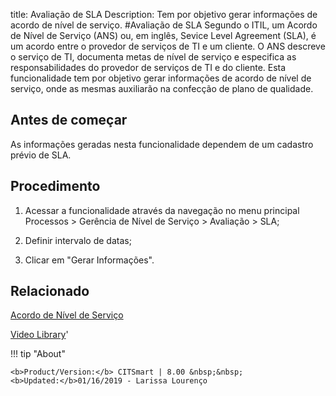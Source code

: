 title:  Avaliação de SLA 
Description: Tem por objetivo gerar informações de acordo de nível de serviço.
#Avaliação de SLA
Segundo o ITIL, um Acordo de Nível de Serviço (ANS) ou, em inglês, Sevice Level Agreement (SLA), é um acordo entre o provedor de serviços de TI e um cliente. O ANS descreve o serviço de TI, documenta metas de nível de serviço e especifica as responsabilidades do provedor de serviços de TI e do cliente.
Esta funcionalidade tem por objetivo gerar informações de acordo de nível de serviço, onde as mesmas auxiliarão na confecção de plano de qualidade.

Antes de começar
----------------

As informações geradas nesta funcionalidade dependem de um cadastro prévio de
SLA.

Procedimento
------------

1.  Acessar a funcionalidade através da navegação no menu principal
    Processos \> Gerência de Nível de Serviço \> Avaliação \> SLA;

2.  Definir intervalo de datas;

3.  Clicar em "Gerar Informações".

Relacionado
-----------

[Acordo de Nível de Serviço](/pt-br/citsmart-platform-8/processes/service-level/use/service-level-agreement.html)

<i class='fa fa-youtube-play  fa-2x' style='color:#97ce17;vertical-align: middle;'> </i> [Video Library](https://www.youtube.com/playlist?list=PLB5qK2uzf2RO6td7lCM5EzIfRcU2cKLNX)'

!!! tip "About"

    <b>Product/Version:</b> CITSmart | 8.00 &nbsp;&nbsp;
    <b>Updated:</b>01/16/2019 - Larissa Lourenço

